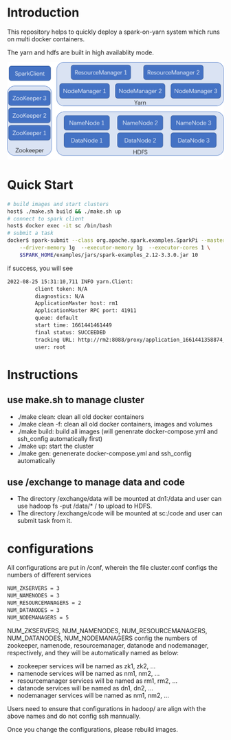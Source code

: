 # Introduction
This repository helps to quickly deploy a spark-on-yarn system which runs on multi docker containers.

The yarn and hdfs are built in high availablity mode.

![check .assets/framework.png](.assets/framework.png)

# Quick Start
```bash
# build images and start clusters
host$ ./make.sh build && ./make.sh up
# connect to spark client
host$ docker exec -it sc /bin/bash
# submit a task
docker$ spark-submit --class org.apache.spark.examples.SparkPi --master yarn --deploy-mode cluster \
    --driver-memory 1g  --executor-memory 1g  --executor-cores 1 \
    $SPARK_HOME/examples/jars/spark-examples_2.12-3.3.0.jar 10
```
if success, you will see
```bash
2022-08-25 15:31:10,711 INFO yarn.Client: 
         client token: N/A
         diagnostics: N/A
         ApplicationMaster host: rm1
         ApplicationMaster RPC port: 41911
         queue: default
         start time: 1661441461449
         final status: SUCCEEDED
         tracking URL: http://rm2:8088/proxy/application_1661441358874_0001/
         user: root
```

# Instructions
## use make.sh to manage cluster
- ./make clean: clean all old docker containers
- ./make clean -f: clean all old docker containers, images and volumes
- ./make build: build all images (will genenrate docker-compose.yml and ssh_config automatically first)
- ./make up: start the cluster
- ./make gen: genenerate docker-compose.yml and ssh_config automatically

## use /exchange to manage data and code
- The directory /exchange/data will be mounted at dn1:/data and user can use hadoop fs -put /data/* / to upload to HDFS.
- The directory /exchange/code will be mounted at sc:/code and user can submit task from it.

# configurations
All configurations are put in /conf, wherein the file cluster.conf configs the numbers of different services
```bash
NUM_ZKSERVERS = 3
NUM_NAMENODES = 3
NUM_RESOURCEMANAGERS = 2
NUM_DATANODES = 3
NUM_NODEMANAGERS = 5
```
NUM_ZKSERVERS, NUM_NAMENODES, NUM_RESOURCEMANAGERS, NUM_DATANODES, NUM_NODEMANAGERS config the numbers of zookeeper, namenode, resourcemanager, datanode and nodemanager, respectively, and they will be automatically named as below:
- zookeeper services will be named as zk1, zk2, ...
- namenode services will be named as nm1, nm2, ...
- resourcemanager services will be named as rm1, rm2, ...
- datanode services will be named as dn1, dn2, ...
- nodemanager services will be named as nm1, nm2, ...

Users need to ensure that configurations in hadoop/ are align with the above names and do not config ssh mannually.

Once you change the configurations, please rebuild images.